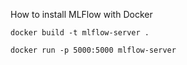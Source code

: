 How to install MLFlow with Docker

```
docker build -t mlflow-server .
```

```
docker run -p 5000:5000 mlflow-server
```